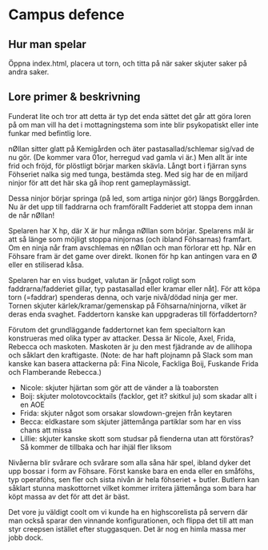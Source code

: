 # Campus defence
## Hur man spelar
Öppna index.html, placera ut torn, och titta på när saker skjuter saker på andra saker.

## Lore primer & beskrivning
Funderat lite och tror att detta är typ det enda sättet det går att göra loren på om man vill ha det i mottagningstema som inte blir psykopatiskt eller inte funkar med befintlig lore.

nØllan sitter glatt på Kemigården och äter pastasallad/schlemar sig/vad de nu gör. (De kommer vara 01or, herregud vad gamla vi är.) Men allt är inte frid och fröjd, för plöstligt börjar marken skävla. Långt bort i fjärran syns Föhseriet nalka sig med tunga, bestämda steg. Med sig har de en miljard ninjor för att det här ska gå ihop rent gameplaymässigt.

Dessa ninjor börjar springa (på led, som artiga ninjor gör) längs Borggården. Nu är det upp till faddrarna och framförallt Fadderiet att stoppa dem innan de når nØllan!

Spelaren har X hp, där X är hur många nØllan som börjar. Spelarens mål är att så länge som möjligt stoppa ninjornas (och ibland Föhsarnas) framfart. Om en ninja når fram avschlemas en nØllan och man förlorar ett hp. Når en Föhsare fram är det game over direkt. Ikonen för hp kan antingen vara en Ø eller en stiliserad kåsa.

Spelaren har en viss budget, valutan är [något roligt som faddrarna/fadderiet gillar, typ pastasallad eller kramar eller nåt]. För att köpa torn (=faddrar) spenderas denna, och varje nivå/dödad ninja ger mer. Tornen skjuter kärlek/kramar/gemenskap på Föhsarna/ninjorna, vilket är deras enda svaghet. Faddertorn kanske kan uppgraderas till förfaddertorn?

Förutom det grundläggande faddertornet kan fem specialtorn kan konstrueras med olika typer av attacker. Dessa är Nicole, Axel, Frida, Rebecca och maskoten. Maskoten är ju den mest fjädrande av de allihopa och såklart den kraftigaste. (Note: de har haft plojnamn på Slack som man kanske kan basera attackerna på: Fina Nicole, Fackliga Boij, Fuskande Frida och Flamberande Rebecca.)

* Nicole: skjuter hjärtan som gör att de vänder a là toaborsten
* Boij: skjuter molotovcocktails (facklor, get it? skitkul ju) som skadar allt i en AOE
* Frida: skjuter något som orsakar slowdown-grejen från keytaren
* Becca: eldkastare som skjuter jättemånga partiklar som har en viss chans att missa
* Lillie: skjuter kanske skott som studsar på fienderna utan att förstöras? Så kommer de tillbaka och har ihjäl fler liksom

Nivåerna blir svårare och svårare som alla såna här spel, ibland dyker det upp bossar i form av Föhsare. Först kanske bara en enda eller en småföhs, typ operaföhs, sen fler och sista nivån är hela föhseriet + butler. Butlern kan såklart stunna maskottornet vilket kommer irritera jättemånga som bara har köpt massa av det för att det är bäst.

Det vore ju väldigt coolt om vi kunde ha en highscorelista på servern där man också sparar den vinnande konfigurationen, och flippa det till att man styr creepsen istället efter stuggasquen. Det är nog en himla massa mer jobb dock.
